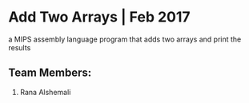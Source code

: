 # Add Two Arrays | Feb 2017
a MIPS assembly language program that adds two arrays and print the results


## Team Members:
1. Rana Alshemali
